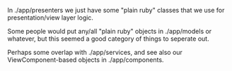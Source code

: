 In ./app/presenters we just have some "plain ruby" classes that we use for presentation/view layer logic.

Some people would put any/all "plain ruby" objects in ./app/models or whatever, but this seemed a good category of things to seperate out.

Perhaps some overlap with ./app/services, and see also our ViewComponent-based objects in ./app/components.
